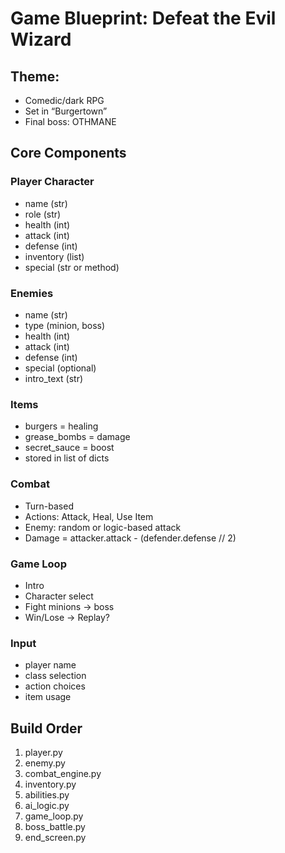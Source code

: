 # Game Blueprint: Defeat the Evil Wizard

## Theme:
- Comedic/dark RPG
- Set in “Burgertown”
- Final boss: OTHMANE

## Core Components

### Player Character
- name (str)
- role (str)
- health (int)
- attack (int)
- defense (int)
- inventory (list)
- special (str or method)

### Enemies
- name (str)
- type (minion, boss)
- health (int)
- attack (int)
- defense (int)
- special (optional)
- intro_text (str)

### Items
- burgers = healing
- grease_bombs = damage
- secret_sauce = boost
- stored in list of dicts

### Combat
- Turn-based
- Actions: Attack, Heal, Use Item
- Enemy: random or logic-based attack
- Damage = attacker.attack - (defender.defense // 2)

### Game Loop
- Intro
- Character select
- Fight minions → boss
- Win/Lose → Replay?

### Input
- player name
- class selection
- action choices
- item usage

## Build Order
1. player.py
2. enemy.py
3. combat_engine.py
4. inventory.py
5. abilities.py
6. ai_logic.py
7. game_loop.py
8. boss_battle.py
9. end_screen.py
